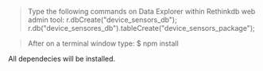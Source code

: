 > Type the following  commands on Data Explorer within Rethinkdb web admin tool:
r.dbCreate("device_sensors_db");
r.db("device_sensores_db").tableCreate("device_sensors_package");

> After on a terminal window type:
$ npm install

All dependecies will be installed.

